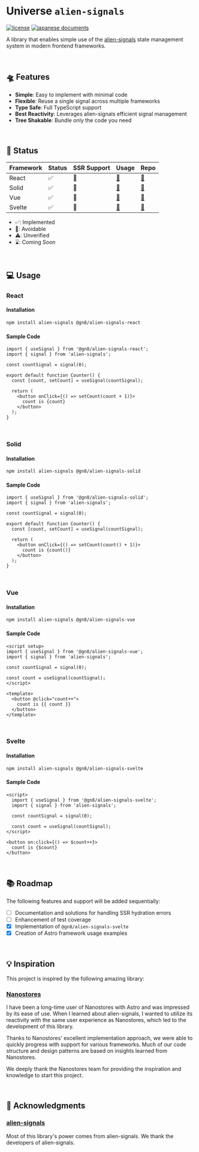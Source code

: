 # Universe `alien-signals`

[![license](https://img.shields.io/github/license/gn8-ai/universe-alien-signals)](https://github.com/gn8-ai/universe-alien-signals/blob/main/LICENSE.md)
[![japanese documents](https://img.shields.io/badge/documents-Japanese-blue)](README.ja.md)

A library that enables simple use of the [alien-signals](https://github.com/stackblitz/alien-signals) state management system in modern frontend frameworks.

<br />

## 🛸 Features

- **Simple**: Easy to implement with minimal code
- **Flexible**: Reuse a single signal across multiple frameworks
- **Type Safe**: Full TypeScript support
- **Best Reactivity**: Leverages alien-signals efficient signal management
- **Tree Shakable**: Bundle only the code you need

<br />

## 🔌 Status

| Framework | Status | SSR Support | Usage         | Repo                               |
| --------- | ------ | ----------- | ------------- | ---------------------------------- |
| React     | ✅     | 🔼          | [🔗](#react)  | [🔗](./@libs/alien-signals-react)  |
| Solid     | ✅     | 🔼          | [🔗](#solid)  | [🔗](./@libs/alien-signals-solid)  |
| Vue       | ✅     | 🔼          | [🔗](#vue)    | [🔗](./@libs/alien-signals-vue)    |
| Svelte    | ✅     | 🔼          | [🔗](#svelte) | [🔗](./@libs/alien-signals-svelte) |

- ✅: Implemented
- 🔼: Avoidable
- ⚠️: Unverified
- ⌛️: Coming Soon

<br />

## 💻 Usage

### React

#### Installation

```sh
npm install alien-signals @gn8/alien-signals-react
```

#### Sample Code

<!-- prettier-ignore -->
```tsx
import { useSignal } from '@gn8/alien-signals-react';
import { signal } from 'alien-signals';

const countSignal = signal(0);

export default function Counter() {
  const [count, setCount] = useSignal(countSignal);

  return (
    <button onClick={() => setCount(count + 1)}>
      count is {count}
    </button>
  );
}
```

<br />

### Solid

#### Installation

```sh
npm install alien-signals @gn8/alien-signals-solid
```

#### Sample Code

<!-- prettier-ignore -->
```tsx
import { useSignal } from '@gn8/alien-signals-solid';
import { signal } from 'alien-signals';

const countSignal = signal(0);

export default function Counter() {
  const [count, setCount] = useSignal(countSignal);

  return (
    <button onClick={() => setCount(count() + 1)}>
      count is {count()}
    </button>
  );
}
```

<br />

### Vue

#### Installation

```sh
npm install alien-signals @gn8/alien-signals-vue
```

#### Sample Code

<!-- prettier-ignore -->
```vue
<script setup>
import { useSignal } from '@gn8/alien-signals-vue';
import { signal } from 'alien-signals';

const countSignal = signal(0);

const count = useSignal(countSignal);
</script>

<template>
  <button @click="count++">
    count is {{ count }}
  </button>
</template>
```

<br />

### Svelte

#### Installation

```sh
npm install alien-signals @gn8/alien-signals-svelte
```

#### Sample Code

<!-- prettier-ignore -->
```svelte
<script>
  import { useSignal } from '@gn8/alien-signals-svelte';
  import { signal } from 'alien-signals';

  const countSignal = signal(0);

  const count = useSignal(countSignal);
</script>

<button on:click={() => $count++}>
  count is {$count}
</button>
```

<br />

## 📚 Roadmap

The following features and support will be added sequentially:

- [ ] Documentation and solutions for handling SSR hydration errors
- [ ] Enhancement of test coverage
- [x] Implementation of `@gn8/alien-signals-svelte`
- [x] Creation of Astro framework usage examples

<br />

## 💡 Inspiration

This project is inspired by the following amazing library:

### [Nanostores](https://github.com/nanostores/nanostores)

I have been a long-time user of Nanostores with Astro and was impressed by its ease of use. When I learned about alien-signals, I wanted to utilize its reactivity with the same user experience as Nanostores, which led to the development of this library.

Thanks to Nanostores' excellent implementation approach, we were able to quickly progress with support for various frameworks. Much of our code structure and design patterns are based on insights learned from Nanostores.

We deeply thank the Nanostores team for providing the inspiration and knowledge to start this project.

<br />

## 🎉 Acknowledgments

### [alien-signals](https://github.com/stackblitz/alien-signals)

Most of this library's power comes from alien-signals.
We thank the developers of alien-signals.
